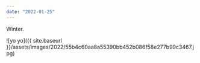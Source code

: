 ```yaml
---
date: "2022-01-25"
---
```


Winter.

![yo yo]({{ site.baseurl }}/assets/images/2022/55b4c60aa8a55390bb452b086f58e277b99c3467.jpg)
